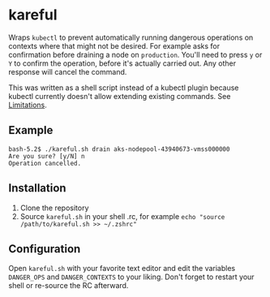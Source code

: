 # kareful

Wraps `kubectl` to prevent automatically running dangerous operations on contexts where that might not be desired.
For example asks for confirmation before draining a node on `production`.
You'll need to press `y` or `Y` to confirm the operation, before it's actually carried out. Any other response will
cancel the command.

This was written as a shell script instead of a kubectl plugin because kubectl currently doesn't allow extending
existing commands. See [Limitations](https://kubernetes.io/docs/tasks/extend-kubectl/kubectl-plugins/#limitations).

## Example

```
bash-5.2$ ./kareful.sh drain aks-nodepool-43940673-vmss000000
Are you sure? [y/N] n
Operation cancelled.
```

## Installation

1. Clone the repository
2. Source `kareful.sh` in your shell .rc, for example `echo "source /path/to/kareful.sh >> ~/.zshrc"`

## Configuration

Open `kareful.sh` with your favorite text editor and edit the variables `DANGER_OPS` and `DANGER_CONTEXTS` to your
liking. Don't forget to restart your shell or re-source the RC afterward.
